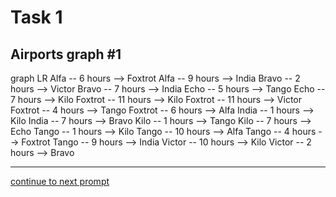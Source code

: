 # Task 1
## Airports graph #1

<div></div>
<div class="mermaid-access">
graph LR
  Alfa -- 6 hours --> Foxtrot
  Alfa -- 9 hours --> India
  Bravo -- 2 hours --> Victor
  Bravo -- 7 hours --> India
  Echo -- 5 hours --> Tango
  Echo -- 7 hours --> Kilo
  Foxtrot -- 11 hours --> Kilo
  Foxtrot -- 11 hours --> Victor
  Foxtrot -- 4 hours --> Tango
  Foxtrot -- 6 hours --> Alfa
  India -- 1 hours --> Kilo
  India -- 7 hours --> Bravo
  Kilo -- 1 hours --> Tango
  Kilo -- 7 hours --> Echo
  Tango -- 1 hours --> Kilo
  Tango -- 10 hours --> Alfa
  Tango -- 4 hours --> Foxtrot
  Tango -- 9 hours --> India
  Victor -- 10 hours --> Kilo
  Victor -- 2 hours --> Bravo
</div>

---

[continue to next prompt](./task2prompt.html)

<!-- Required scripts for MermaidAccess -->
<script src="https://combinatronics.com/mermaid-js/mermaid/release/8.8.4/dist/mermaid.min.js"></script>
<script src="mermaid-access-elm.js"></script>
<script src="mermaid-access.js"></script>
<script>
mermaidAccess.go(mermaidAccess.viewerMode, mermaidAccess.displayAccessibleOnly)
</script>
    